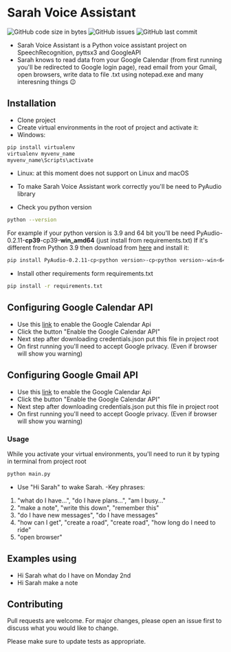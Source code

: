 # Sarah Voice Assistant
![GitHub code size in bytes](https://img.shields.io/github/languages/code-size/dannycrief/python-voice-assistant)
![GitHub issues](https://img.shields.io/github/issues/dannycrief/python-voice-assistant)
![GitHub last commit](https://img.shields.io/github/last-commit/dannycrief/python-voice-assistant)
- Sarah Voice Assistant is a Python voice assistant project on SpeechRecognition, pyttsx3 and GoogleAPI
- Sarah knows to read data from your Google Calendar (from first running you'll be redirected to Google login page),
read email from your Gmail, open browsers, write data to file .txt using notepad.exe and many interesning things 😉

## Installation
- Clone project
- Create virtual environments in the root of project and activate it:
- Windows:
```bash
pip install virtualenv
virtualenv myvenv_name
myvenv_name\Scripts\activate
```
- Linux: at this moment does not support on Linux and macOS

- To make Sarah Voice Assistant work correctly you'll be need to PyAudio library
- Check you python version
```bash
python --version
```
For example if your python version is 3.9 and 64 bit you'll be need PyAudio-0.2.11-<b>cp39</b>-cp39-<b>win_amd64</b> (just install from requirements.txt)
If it's different from Python 3.9 then download from [here](https://www.lfd.uci.edu/~gohlke/pythonlibs/#pyaudio) and install it:
```bash
pip install PyAudio-0.2.11-cp<python version>-cp<python version>-win<64 or 32 bit>.whl
```
- Install other requirements form requirements.txt
```bash
pip install -r requirements.txt
```
## Configuring Google Calendar API

- Use this [link](https://developers.google.com/calendar/quickstart/python) to enable the Google Calendar Api
- Click the button "Enable the Google Calendar API"
- Next step after downloading credentials.json put this file in project root
- On first running you'll need to accept Google privacy. (Even if browser will show you warning)

## Configuring Google  Gmail API

- Use this [link](https://developers.google.com/gmail/api/quickstart/python) to enable the Google Calendar Api
- Click the button "Enable the Google Calendar API"
- Next step after downloading credentials.json put this file in project root
- On first running you'll need to accept Google privacy. (Even if browser will show you warning)

### Usage
While you activate your virtual environments, you'll need to run it by typing in terminal from project root
```bash
python main.py
```

- Use "Hi Sarah" to wake Sarah. -Key phrases:

1. "what do I have...", "do I have plans...", "am I busy..."
2. "make a note", "write this down", "remember this"
3. "do I have new messages", "do I have messages"
4. "how can I get", "create a road", "create road", "how long do I need to ride"
5. "open browser"
## Examples using

- Hi Sarah what do I have on Monday 2nd
- Hi Sarah make a note
## Contributing
Pull requests are welcome. For major changes, please open an issue first to discuss what you would like to change.

Please make sure to update tests as appropriate.
